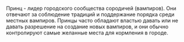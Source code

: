Принц - лидер городского сообщества сородичей (вампиров). Они отвечают за соблюдение традиций и поддержание порядка среди местных вампиров. Принцы часто обладают властью давать или не давать разрешение на создание новых вампиров, и они обычно контролируют самые желанные места для кормления в городе.
